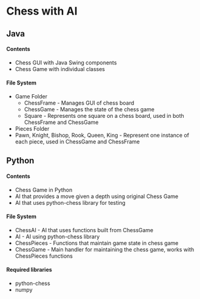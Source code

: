 # Chess with AI

## Java
#### Contents
* Chess GUI with Java Swing components
* Chess Game with individual classes
#### File System
* Game Folder
  * ChessFrame - Manages GUI of chess board
  * ChessGame - Manages the state of the chess game
  * Square - Represents one square on a chess board, used in both ChessFrame and ChessGame
 * Pieces Folder
  * Pawn, Knight, Bishop, Rook, Queen, King - Represent one instance of each piece, used in ChessGame and ChessFrame
  
## Python
#### Contents
* Chess Game in Python
* AI that provides a move given a depth using original Chess Game
* AI that uses python-chess library for testing
#### File System
* ChessAI - AI that uses functions built from ChessGame
* AI - AI using python-chess library
* ChessPieces - Functions that maintain game state in chess game
* ChessGame - Main handler for maintaining the chess game, works with ChessPieces functions
#### Required libraries
* python-chess
* numpy
